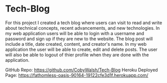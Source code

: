 # Tech-Blog

For this project I created a tech blog where users can visit to read and write about technical concepts, recent advancements, and new technologies. In my web application users will be able to login with a username and password and sign up if they are new to the website. The blog post will include a title, date created, content, and creator's name. In my web application the user will be able to create, edit and delete posts. The user will also be able to logout of thier profile when they are done with the application.

GitHub Repo: https://github.com/CobyWalsh/Tech-Blog
Heroku Deployed Page: https://fathomless-oasis-90164-19122cfe3d1f.herokuapp.com/
